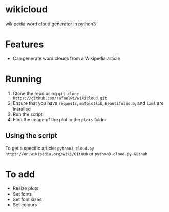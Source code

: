 # wikicloud
wikipedia word cloud generator in python3

# Features
- Can generate word clouds from a Wikipedia article


# Running
1. Clone the repo using `git clone https://github.com/rafaelwi/wikicloud.git`
2. Ensure that you have `requests`, `matplotlib`, `BeautifulSoup`, and `lxml` are installed
3. Run the script
4. FInd the image of the plot in the `plots` folder

## Using the script
To get a specific article:
`python3 cloud.py https://en.wikipedia.org/wiki/GitHub` ~~or
`python3 cloud.py Github`~~

# To add
- Resize plots
- Set fonts
- Set font sizes
- Set colours


